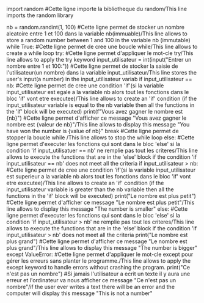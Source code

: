 import random #Cette ligne importe la bibliotheque du random/This line imports the random library

nb = random.randint(1, 100) #Cette ligne permet de stocker un nombre aleatoire entre 1 et 100 dans la variable nb(immuable)/This line allows to store a random number between 1 and 100 in the variable nb (immutable)
while True: #Cette ligne permet de cree une boucle while/This line allows to create a while loop
    try: #Cette ligne permet d'appliquer le mot-cle try/This line allows to apply the try keyword
        input_utilisateur = int(input("Entrer un nombre entre 1 et 100:")) #Cette ligne permet de stocker la saisie de l'utilisateur(un nombre) dans la variable input_utilisateur/This line stores the user's input(a number) in the input_utilisateur variab
        if input_utilisateur == nb: #Cette ligne permet de cree une condition 'if'(si la variable input_utilisateur est egale a la variable nb alors tout les fonctions dans le bloc 'if' vont etre executee)/This line allows to create an 'if' condition (if the input_utilisateur variable is equal to the nb variable then all the functions in the 'if' block will be executed)
            print(f"Vous avez gagner le nombre est {nb}") #Cette ligne permet d'afficher ce message "Vous avez gagner le nombre est {valeur de nb}"/This line allows to display this message "You have won the number is {value of nb}"
            break #Cette ligne permet de stopper la boucle while /This line allows to stop the while loop
        else: #Cette ligne permet d'executer les fonctions qui sont dans le bloc 'else' si la condition 'if input_utilisatuer == nb' ne remplie pas tout les criteres/This line allows to execute the functions that are in the 'else' block if the condition 'if input_utilisateur == nb' does not meet all the criteria
            if input_utilisateur > nb: #Cette ligne permet de cree une condition 'if'(si la variable input_utilisateur est superieur a la variable nb alors tout les fonctions dans le bloc 'if' vont etre executee)/This line allows to create an 'if' condition (if the input_utilisateur variable is greater than the nb variable then all the functions in the 'if' block will be executed)
                print("Le nombre est plus petit") #Cette ligne permet d'afficher ce message "Le nombre est plus petit"/This line allows to display this message "The number is smaller"
            else: #Cette ligne permet d'executer les fonctions qui sont dans le bloc 'else' si la condition 'if input_utilisateur > nb' ne remplie pas tout les criteres/This line allows to execute the functions that are in the 'else' block if the condition 'if input_utilisateur > nb' does not meet all the criteria
                print("Le  nombre est plus grand") #Cette ligne permet d'afficher ce message "Le nombre est plus grand"/This line allows to display this message "The number is bigger"
    except ValueError: #Cette ligne permet d'appliquer le mot-cle except pour gérer les erreurs sans planter le programme./This line allows to apply the except keyword to handle errors without crashing the program.
        print("Ce n'est pas un nombre") #Si jamais l'utilisateur a ecrit un texte il y aura une erreur et l'ordinateur va nous afficher ce message "Ce n'est pas un nombre"/if the user ever writes a text there will be an error and the computer will display this message "This is not a number"
